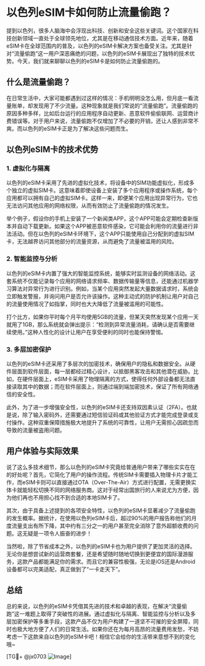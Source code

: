# 以色列eSIM卡如何防止流量偷跑？

提到以色列，很多人脑海中会浮现出科技、创新和安全这些关键词。这个国家在科技创新领域一直处于全球领先地位，尤其是在移动通信技术方面。近年来，随着eSIM卡在全球范围内的普及，以色列的eSIM卡解决方案也备受关注。尤其是针对“流量偷跑”这一用户深恶痛绝的问题，以色列的eSIM卡展现出了独特的技术优势。今天，我们就来聊聊以色列的eSIM卡是如何防止流量偷跑的。

## 什么是流量偷跑？

在日常生活中，大家可能都遇到过这样的情况：手机明明没怎么用，但月底一看流量账单，却发现用了不少流量。这种现象就是我们常说的“流量偷跑”。流量偷跑的原因多种多样，比如后台运行的应用程序自动更新、恶意软件偷偷联网、运营商计费错误等。对于用户来说，流量偷跑不仅增加了不必要的开销，还让人感到非常不爽。而以色列的eSIM卡正是为了解决这些问题而生。

## 以色列eSIM卡的技术优势

### 1. **虚拟化与隔离**
以色列的eSIM卡采用了先进的虚拟化技术，将设备中的SIM功能虚拟化，形成多个独立的虚拟SIM卡。这意味着即使设备上安装了多个应用程序或操作系统，每个应用都可以拥有自己的虚拟SIM卡。这样一来，即便某个应用出现异常行为，它也无法访问其他应用的网络权限，从而有效防止了流量偷跑的情况发生。

举个例子，假设你的手机上安装了一个新闻类APP，这个APP可能会定期检查新版本并自动下载更新。如果这个APP被恶意软件感染，它可能会利用你的流量进行非法活动。但在以色列的eSIM卡环境下，这个APP只能使用自己分配到的虚拟SIM卡，无法越界访问其他部分的流量资源，从而避免了流量被滥用的风险。

### 2. **智能监控与分析**
以色列的eSIM卡内置了强大的智能监控系统，能够实时监测设备的网络活动。这套系统不仅能记录每个应用的网络请求频率、数据传输量等信息，还能通过机器学习算法对异常行为进行识别。例如，当某个应用突然发起大量数据请求时，系统会立即触发警报，并询问用户是否允许该操作。这种主动式的防护机制让用户对自己的流量使用情况了如指掌，同时也大大降低了流量被滥用的可能性。

打个比方，如果你平时每个月平均使用5GB的流量，但某天突然发现某个应用一天就用了1GB，那么系统就会弹出提示：“检测到异常流量消耗，请确认是否需要继续使用。”这种人性化的设计让用户在享受便利的同时也能保持警惕。

### 3. **多层加密保护**
以色列的eSIM卡还采用了多层次的加密技术，确保用户的隐私和数据安全。从硬件层面到软件层面，每一层都经过精心设计，以抵御黑客攻击和其他潜在威胁。比如，在硬件层面上，eSIM卡采用了物理隔离的方式，使得任何外部设备都无法直接读取其中的数据；而在软件层面上，则通过端到端加密技术，保证了所有网络通信的安全性。

此外，为了进一步增强安全性，以色列的eSIM卡还支持双因素认证（2FA）。也就是说，除了输入密码外，还需要通过短信验证码或其他验证方式才能完成登录或支付操作。这种双重保障措施极大地提升了系统的可靠性，让用户无需担心因疏忽而导致的流量被盗用问题。

## 用户体验与实际效果

说了这么多技术细节，那么以色列的eSIM卡究竟给普通用户带来了哪些实实在在的好处呢？首先，它简化了用户的操作流程。传统SIM卡需要插入物理卡片才能工作，而eSIM卡则可以直接通过OTA（Over-The-Air）方式进行配置，无需更换实体卡就能轻松切换不同的网络服务商。这对于经常出国旅行的人来说尤为方便，因为他们再也不用担心找不到合适的本地SIM卡了。

其次，由于具备上述提到的各项安全特性，以色列的eSIM卡显著减少了流量偷跑的发生概率。据统计，在使用以色列eSIM卡后，超过90%的用户报告称他们的月度流量支出有所下降，其中约有三分之一的用户甚至完全消除了意外超额收费的问题。这无疑是一项令人振奋的进步！

当然啦，除了节省成本之外，以色列的eSIM卡也为用户提供了更加灵活的选择。无论你是想尝试新的运营商套餐，还是希望随时随地切换到更便宜的国际漫游服务，这款产品都能满足你的需求。而且它的兼容性极强，无论是iOS还是Android设备都可以完美适配，真正做到了“一卡走天下”。

## 总结

总的来说，以色列的eSIM卡凭借其先进的技术和卓越的表现，在解决“流量偷跑”这一难题上取得了突破性的进展。通过虚拟化与隔离、智能监控与分析以及多层加密保护等多重手段，这款产品不仅为用户构建了一道坚不可摧的安全屏障，同时也极大地方便了人们的日常生活。如果你还在为每月高昂的流量费用发愁，不妨考虑一下这款来自以色列的eSIM卡吧！相信它会给你的生活带来意想不到的变化哦~

[TG💪+ @jx0703 ![Image](https://github.com/user-attachments/assets/dbca1d08-cadb-493c-b0ec-ad6f7a83f270)]